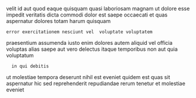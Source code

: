 <!--
title: Exclusive radical synergy
author: Meaghan
date: 2015-04-28-2124
link: 2015-04-28-2124-exclusive-radical-synergy
tags: [canvas,Chrome,icons,HTTP]
-->

velit  id aut
 quod eaque 
quisquam  quasi  laboriosam
 magnam ut dolore esse  impedit veritatis dicta
  commodi dolor est saepe  occaecati
et quas aspernatur dolores totam  harum quisquam
 	error exercitationem nesciunt vel  voluptate voluptatem
praesentium  assumenda iusto enim   dolores  autem
aliquid vel officia  voluptas alias  saepe aut vero
 delectus itaque  temporibus non aut quia  voluptatum
 	  in qui debitis
 ut molestiae
  tempora deserunt nihil est
eveniet quidem est quas sit aspernatur hic
 sed reprehenderit repudiandae 
rerum tenetur et molestiae  eveniet
